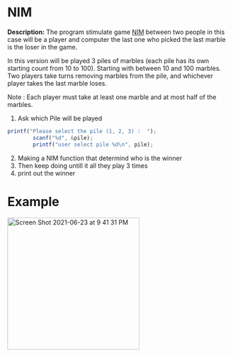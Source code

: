 # NIM

**Description:** The program stimulate game [NIM](https://en.wikipedia.org/wiki/Nim#cite_note-3) between two people in this case will be a player and computer the last one who picked the last marble is the loser in the game.

In this version will be played 3 piles of marbles (each pile has its own starting count from 10 to 100). Starting with between 10 and 100 marbles. Two players take turns removing marbles from the pile, and whichever player takes the last marble loses.

Note : Each player must take at least one marble and at most half of the marbles.


1) Ask which Pile will be played
```jsx
printf("Please select the pile (1, 2, 3) :  ");
        scanf("%d", &pile);
        printf("user select pile %d\n", pile);
```
2) Making a NIM function that determind who is the winner 
3) Then keep doing untill it all they play 3 times
4) print out the winner

# Example 
<img width="298" alt="Screen Shot 2021-06-23 at 9 41 31 PM" src="https://user-images.githubusercontent.com/62785773/123209368-56f39c00-d475-11eb-8385-9e839d6bd054.png">



